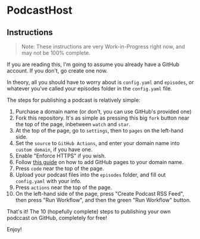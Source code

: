 # PodcastHost

## Instructions

> Note: These instructions are very Work-in-Progress right now, and may not be 100% complete.

If you are reading this, I'm going to assume you already have a GitHub account. If you don't, go create one now.

In theory, all you should have to worry about is `config.yaml` and `episodes`, or whatever you've called your episodes folder in the `config.yaml` file.

The steps for publishing a podcast is relatively simple:
1. Purchase a domain name (or don't, you can use GitHub's provided one)
2. Fork this repository. It's as simple as pressing this big `fork` button near the top of the page, inbetween `watch` and `star`.
3. At the top of the page, go to `settings`, then to `pages` on the left-hand side.
4. Set the `source` to `GitHub Actions`, and enter your domain name into `custom domain`, if you have one.
5. Enable "Enforce HTTPS" if you wish.
6. Follow [this guide](https://docs.github.com/en/pages/configuring-a-custom-domain-for-your-github-pages-site/managing-a-custom-domain-for-your-github-pages-site) on how to add GitHub pages to your domain name.
7. Press `code` near the top of the page.
8. Upload your podcast files into the `episodes` folder, and fill out `config.yaml` with your info.
9. Press `actions` near the top of the page.
10. On the left-hand side of the page, press "Create Podcast RSS Feed", then press "Run Workflow", and then the green "Run Workflow" button.

That's it! The 10 (hopefully complete) steps to publishing your own podccast on GitHub, completely for free!

Enjoy!